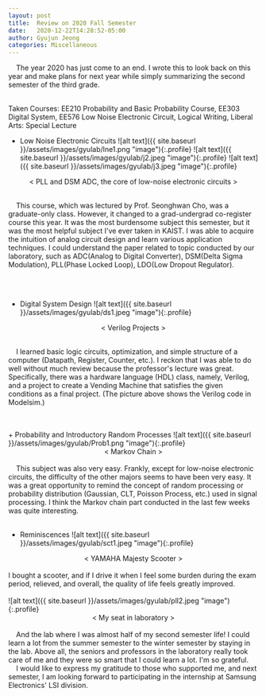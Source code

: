 ```yaml
---
layout: post
title:  Review on 2020 Fall Semester
date:   2020-12-22T14:28:52-05:00
author: Gyujun Jeong
categories: Miscellaneous
---
```


&nbsp;&nbsp;&nbsp;&nbsp;The year 2020 has just come to an end. I wrote this to look back on this year and make plans for next year while simply summarizing the second semester of the third grade.
<br>
<br>

Taken Courses: EE210 Probability and Basic Probability Course, EE303 Digital System, EE576 Low Noise Electronic Circuit, Logical Writing, Liberal Arts: Special Lecture
<br>

+ Low Noise Electronic Circuits
![alt text]({{ site.baseurl }}/assets/images/gyulab/lne1.png "image"){:.profile}
![alt text]({{ site.baseurl }}/assets/images/gyulab/j2.jpeg "image"){:.profile}
![alt text]({{ site.baseurl }}/assets/images/gyulab/j3.jpeg "image"){:.profile}

<center>< PLL and DSM ADC, the core of low-noise electronic circuits ></center><br>

&nbsp;&nbsp;&nbsp;&nbsp;This course, which was lectured by Prof. Seonghwan Cho, was a graduate-only class. However, it changed to a grad-undergrad co-register course this year. It was the most burdensome subject this semester, but it was the most helpful subject I've ever taken in KAIST. I was able to acquire the intuition of analog circuit design and learn various application techniques. I could understand the paper related to topic conducted by our laboratory, such as ADC(Analog to Digital Converter), DSM(Delta Sigma Modulation), PLL(Phase Locked Loop), LDO(Low Dropout Regulator).


<br>
<br>

+ Digital System Design
![alt text]({{ site.baseurl }}/assets/images/gyulab/ds1.jpeg "image"){:.profile}
<center>< Verilog Projects ></center><br>

&nbsp;&nbsp;&nbsp;&nbsp;I learned basic logic circuits, optimization, and simple structure of a computer (Datapath, Register, Counter, etc.). I reckon that I was able to do well without much review because the professor's lecture was great. Specifically, there was a hardware language (HDL) class, namely, Verilog, and a project to create a Vending Machine that satisfies the given conditions as a final project. (The picture above shows the Verilog code in Modelsim.)



<br>
<br>
+ Probability and Introductory Random Processes
![alt text]({{ site.baseurl }}/assets/images/gyulab/Prob1.png "image"){:.profile}
<center>< Markov Chain ></center><br>
&nbsp;&nbsp;&nbsp;&nbsp;This subject was also very easy. Frankly, except for low-noise electronic circuits, the difficulty of the other majors seems to have been very easy. It was a great opportunity to remind the concept of random processing or probability distribution (Gaussian, CLT, Poisson Process, etc.) used in signal processing. I think the Markov chain part conducted in the last few weeks was quite interesting.


<br>
<br>

+ Reminiscences
![alt text]({{ site.baseurl }}/assets/images/gyulab/sct1.jpeg "image"){:.profile}
<center>< YAMAHA Majesty Scooter ></center><br>
I bought a scooter, and if I drive it when I feel some burden during the exam period, relieved, and overall, the quality of life feels greatly improved.

<br>
<br>
![alt text]({{ site.baseurl }}/assets/images/gyulab/pll2.jpeg "image"){:.profile}
<center>< My seat in laboratory ></center><br>
&nbsp;&nbsp;&nbsp;&nbsp;And the lab where I was almost half of my second semester life! I could learn a lot from the summer semester to the winter semester by staying in the lab. Above all, the seniors and professors in the laboratory really took care of me and they were so smart that I could learn a lot. I'm so grateful. 

<br>
&nbsp;&nbsp;&nbsp;&nbsp;I would like to express my gratitude to those who supported me, and next semester, I am looking forward to participating in the internship at Samsung Electronics' LSI division.
